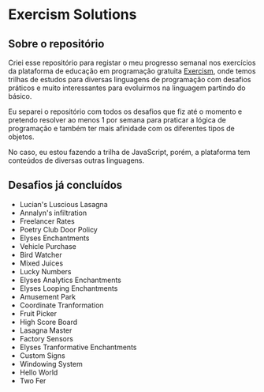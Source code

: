 # Exercism Solutions

## Sobre o repositório
Criei esse repositório para registar o meu progresso semanal nos exercícios da plataforma de educação em programação gratuita [Exercism](https://exercism.org), onde temos trilhas de estudos para diversas linguagens de programação com desafios práticos e muito interessantes para evoluirmos na linguagem partindo do básico.

Eu separei o repositório com todos os desafios que fiz até o momento e pretendo resolver ao menos 1 por semana para praticar a lógica de programação e também ter mais afinidade com os diferentes tipos de objetos.

No caso, eu estou fazendo a trilha de JavaScript, porém, a plataforma tem conteúdos de diversas outras linguagens.

## Desafios já concluídos

- Lucian's Luscious Lasagna
- Annalyn's infiltration
- Freelancer Rates
- Poetry Club Door Policy
- Elyses Enchantments
- Vehicle Purchase
- Bird Watcher
- Mixed Juices
- Lucky Numbers
- Elyses Analytics Enchantments
- Elyses Looping Enchantments
- Amusement Park
- Coordinate Tranformation
- Fruit Picker
- High Score Board
- Lasagna Master
- Factory Sensors
- Elyses Tranformative Enchantments
- Custom Signs
- Windowing System
- Hello World
- Two Fer
